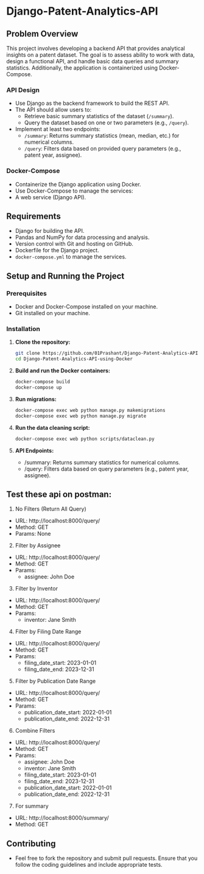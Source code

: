 # Django-Patent-Analytics-API

## Problem Overview

This project involves developing a backend API that provides analytical insights on a patent dataset. The goal is to assess ability to work with data, design a functional API, and handle basic data queries and summary statistics. Additionally, the application is containerized using Docker-Compose.

### API Design
- Use Django as the backend framework to build the REST API.
- The API should allow users to:
    - Retrieve basic summary statistics of the dataset (`/summary`).
    - Query the dataset based on one or two parameters (e.g., `/query`).
- Implement at least two endpoints:
    - `/summary`: Returns summary statistics (mean, median, etc.) for numerical columns.
    - `/query`: Filters data based on provided query parameters (e.g., patent year, assignee).

### Docker-Compose
- Containerize the Django application using Docker.
- Use Docker-Compose to manage the services:
- A web service (Django API).

## Requirements
- Django for building the API.
- Pandas and NumPy for data processing and analysis.
- Version control with Git and hosting on GitHub.
- Dockerfile for the Django project.
- `docker-compose.yml` to manage the services.

## Setup and Running the Project

### Prerequisites
- Docker and Docker-Compose installed on your machine.
- Git installed on your machine.

### Installation

1. **Clone the repository:**

    ```sh
    git clone https://github.com/01Prashant/Django-Patent-Analytics-API-using-Docker.git
    cd Django-Patent-Analytics-API-using-Docker

2. **Build and run the Docker containers:**

    ```sh
    docker-compose build
    docker-compose up

3. **Run migrations:**

    ```sh
    docker-compose exec web python manage.py makemigrations
    docker-compose exec web python manage.py migrate
    
4. **Run the data cleaning script:**

    ```sh
    docker-compose exec web python scripts/dataclean.py

5. **API Endpoints:**
    - /summary: Returns summary statistics for numerical columns.
    - /query: Filters data based on query parameters (e.g., patent year, assignee).

## Test these api on postman:

1. No Filters (Return All Query)
- URL: http://localhost:8000/query/
- Method: GET
- Params: None
2. Filter by Assignee
- URL: http://localhost:8000/query/
- Method: GET
- Params:
    - assignee: John Doe
3. Filter by Inventor
- URL: http://localhost:8000/query/
- Method: GET
- Params:
    - inventor: Jane Smith
4. Filter by Filing Date Range
- URL: http://localhost:8000/query/
- Method: GET
- Params:
    - filing_date_start: 2023-01-01
    - filing_date_end: 2023-12-31
5. Filter by Publication Date Range
- URL: http://localhost:8000/query/
- Method: GET
- Params:
    - publication_date_start: 2022-01-01
    - publication_date_end: 2022-12-31
6. Combine Filters
- URL: http://localhost:8000/query/
- Method: GET
- Params:
    - assignee: John Doe
    - inventor: Jane Smith
    - filing_date_start: 2023-01-01
    - filing_date_end: 2023-12-31
    - publication_date_start: 2022-01-01
    - publication_date_end: 2022-12-31
7. For summary 
- URL: http://localhost:8000/summary/
- Method: GET

## Contributing
- Feel free to fork the repository and submit pull requests. Ensure that you follow the coding guidelines and include appropriate tests.
